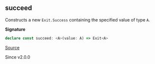 ## succeed

Constructs a new `Exit.Success` containing the specified value of type `A`.

**Signature**

```ts
declare const succeed: <A>(value: A) => Exit<A>
```

[Source](https://github.com/Effect-TS/effect/tree/main/packages/effect/src/Exit.ts#L359)

Since v2.0.0